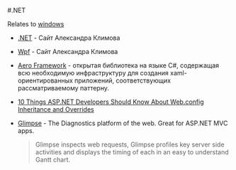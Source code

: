#.NET

Relates to [windows](windows.md)

* [.NET](http://developer.alexanderklimov.ru/dotnet/) - Сайт Александра Климова

* [Wpf](http://developer.alexanderklimov.ru/wpf/wpf.php) - Сайт Александра Климова

* [Aero Framework](http://makeloft.by/ru/tools) - открытая библиотека на языке C#, содержащая всю необходимую инфраструктуру для создания xaml-ориентированных приложений, соответствующих рассматриваемому паттерну.

* [10 Things ASP.NET Developers Should Know About Web.config Inheritance and Overrides](http://weblogs.asp.net/jongalloway/10-things-asp-net-developers-should-know-about-web-config-inheritance-and-overrides)

* [Glimpse](http://getglimpse.com/) - The Diagnostics platform of the web. Great for ASP.NET MVC apps.
    > Glimpse inspects web requests, Glimpse profiles key server side activities and displays the timing of each in an easy to understand Gantt chart.